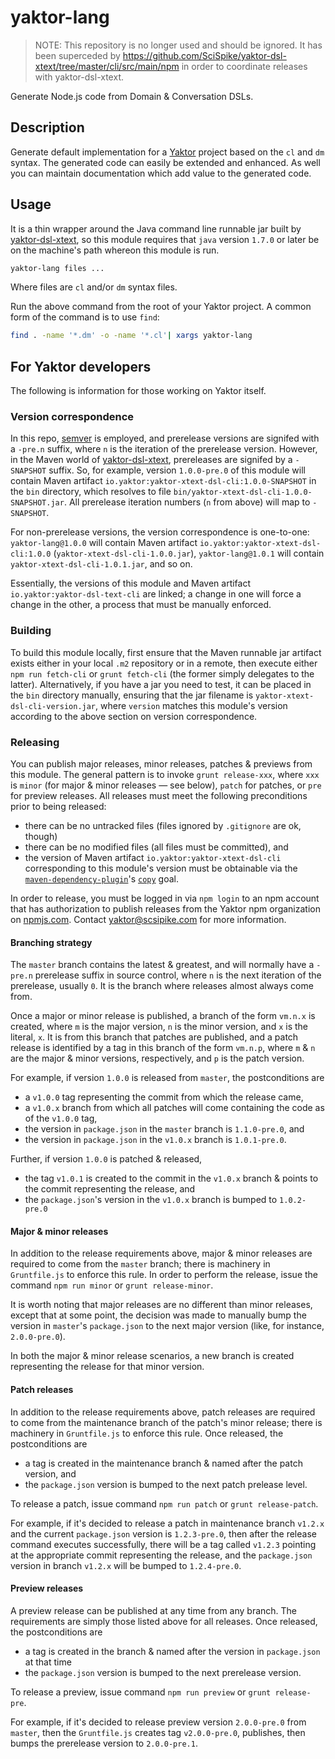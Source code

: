 # yaktor-lang

> NOTE: This repository is no longer used and should be ignored.  It has been superceded by https://github.com/SciSpike/yaktor-dsl-xtext/tree/master/cli/src/main/npm in order to coordinate releases with yaktor-dsl-xtext.

Generate Node.js code from Domain & Conversation DSLs.  

## Description

Generate default implementation for a [Yaktor](https://github.com/Scispike/yaktor) project based on the `cl` and `dm` syntax.
The generated code can easily be extended and enhanced. As well you can maintain documentation which add value to the generated code.



## Usage

It is a thin wrapper around the Java command line runnable jar built by [yaktor-dsl-xtext](https://github.com/SciSpike/yaktor-dsl-xtext), so this module requires that `java` version `1.7.0` or later be on the machine's path whereon this module is run.

```bash
yaktor-lang files ...
```
Where files are `cl` and/or `dm` syntax files.

Run the above command from the root of your Yaktor project.  A common form of the command is to use `find`:

```bash
find . -name '*.dm' -o -name '*.cl'| xargs yaktor-lang
```

## For Yaktor developers

The following is information for those working on Yaktor itself.

### Version correspondence
In this repo, [semver](http://semver.org/) is employed, and prerelease versions are signifed with a `-pre.n` suffix, where `n` is the iteration of the prerelease version. However, in the Maven world of [yaktor-dsl-xtext](https://github.com/SciSpike/yaktor-dsl-xtext),
prereleases are signifed by a `-SNAPSHOT` suffix.  So, for example, version `1.0.0-pre.0` of this module will contain Maven artifact `io.yaktor:yaktor-xtext-dsl-cli:1.0.0-SNAPSHOT` in the `bin` directory, which resolves to file `bin/yaktor-xtext-dsl-cli-1.0.0-SNAPSHOT.jar`.  All prerelease iteration numbers (`n` from above) will map to `-SNAPSHOT`.

For non-prerelease versions, the version correspondence is one-to-one:  `yaktor-lang@1.0.0` will contain Maven artifact `io.yaktor:yaktor-xtext-dsl-cli:1.0.0` (`yaktor-xtext-dsl-cli-1.0.0.jar`), `yaktor-lang@1.0.1` will contain `yaktor-xtext-dsl-cli-1.0.1.jar`, and so on.

Essentially, the versions of this module and Maven artifact `io.yaktor:yaktor-dsl-text-cli` are linked; a change in one will force a change in the other, a process that must be manually enforced.

### Building

To build this module locally, first ensure that the Maven runnable jar artifact exists either in your local `.m2` repository or in a remote, then execute either `npm run fetch-cli` or `grunt fetch-cli` (the former simply delegates to the latter).  Alternatively, if you have a jar you need to test, it can be placed in the `bin` directory manually, ensuring that the jar filename is `yaktor-xtext-dsl-cli-version.jar`, where `version` matches this module's version according to the above section on version correspondence.

### Releasing

You can publish major releases, minor releases, patches & previews from this module.  The general pattern is to invoke `grunt release-xxx`, where `xxx` is `minor` (for major & minor releases — see below), `patch` for patches, or `pre` for preview releases.  All releases must meet the following preconditions prior to being released:

* there can be no untracked files (files ignored by `.gitignore` are ok, though)
* there can be no modified files (all files must be committed), and
* the version of Maven artifact `io.yaktor:yaktor-xtext-dsl-cli` corresponding to this module's version must be obtainable via the [`maven-dependency-plugin`](http://maven.apache.org/plugins/maven-dependency-plugin/index.html)'s [`copy`](http://maven.apache.org/plugins/maven-dependency-plugin/copy-mojo.html) goal.

In order to release, you must be logged in via `npm login` to an npm account that has authorization to publish releases from the Yaktor npm organization on [npmjs.com](https://www.npmjs.com).  Contact yaktor@scsipike.com for more information.

#### Branching strategy

The `master` branch contains the latest & greatest, and will normally have a `-pre.n` prerelease suffix in source control, where `n` is the next iteration of the prerelease, usually `0`.  It is the branch where releases almost always come from.

Once a major or minor release is published, a branch of the form `vm.n.x` is created, where `m` is the major version, `n` is the minor version, and `x` is the literal, `x`.  It is from this branch that patches are published, and a patch release is identified by a tag in this branch of the form `vm.n.p`, where `m` & `n` are the major & minor versions, respectively, and `p` is the patch version.

For example, if version `1.0.0` is released from `master`, the postconditions are

- a `v1.0.0` tag representing the commit from which the release came,
- a `v1.0.x` branch from which all patches will come containing the code as of the `v1.0.0` tag,
- the version in `package.json` in the `master` branch is `1.1.0-pre.0`, and
- the version in `package.json` in the `v1.0.x` branch is `1.0.1-pre.0`.

Further, if version `1.0.0` is patched & released,

* the tag `v1.0.1` is created to the commit in the `v1.0.x` branch & points to the commit representing the release, and
* the `package.json`'s version in the `v1.0.x` branch is bumped to `1.0.2-pre.0`

#### Major & minor releases

In addition to the release requirements above, major & minor releases are required to come from the `master` branch; there is machinery in `Gruntfile.js` to enforce this rule.  In order to perform the release, issue the command `npm run minor` or `grunt release-minor`.

It is worth noting that major releases are no different than minor releases, except that at some point, the decision was made to manually bump the version in `master`'s `package.json` to the next major version (like, for instance, `2.0.0-pre.0`).

In both the major & minor release scenarios, a new branch is created representing the release for that minor version.

#### Patch releases

In addition to the release requirements above, patch releases are required to come from the maintenance branch of the patch's minor release; there is machinery in `Gruntfile.js` to enforce this rule.  Once released, the postconditions are

* a tag is created in the maintenance branch & named after the patch version, and
* the `package.json` version is bumped to the next patch prelease level.

To release a patch, issue command `npm run patch` or `grunt release-patch`.

For example, if it's decided to release a patch in maintenance branch `v1.2.x` and the current `package.json` version is `1.2.3-pre.0`, then after the release command executes successfully, there will be a tag called `v1.2.3` pointing at the appropriate commit representing the release, and the `package.json` version in branch `v1.2.x` will be bumped to `1.2.4-pre.0`.

#### Preview releases

A preview release can be published at any time from any branch.  The requirements are simply those listed above for all releases.  Once released, the postconditions are

- a tag is created in the branch & named after the version in `package.json` at that time
- the `package.json` version is bumped to the next prerelease version.

To release a preview, issue command `npm run preview` or `grunt release-pre`.

For example, if it's decided to release preview version `2.0.0-pre.0` from `master`, then the `Gruntfile.js` creates tag `v2.0.0-pre.0`, publishes, then bumps the prerelease version to `2.0.0-pre.1`.

